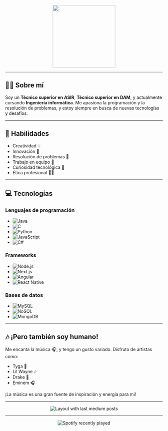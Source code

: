 <div align="center">
  <img height="200" src="https://i.imgflip.com/65efzo.gif" />
</div>

---

## 👨‍💻 Sobre mí

Soy un **Técnico superior en ASIR**, **Técnico superior en DAM**, y actualmente cursando **Ingeniería informática**. Me apasiona la programación y la resolución de problemas, y estoy siempre en busca de nuevas tecnologías y desafíos.

---

## 🧠 Habilidades

- Creatividad 💡
- Innovación 🚀
- Resolución de problemas 🧩
- Trabajo en equipo 🤝
- Curiosidad tecnológica 🤖
- Ética profesional 👨‍💼

---

## 💻 Tecnologías

### Lenguajes de programación
- ![Java](https://img.shields.io/badge/Java-fb503b?style=flat&logo=java&logoColor=white) 
- ![C](https://img.shields.io/badge/C-00599C?style=flat&logo=c&logoColor=white)
- ![Python](https://img.shields.io/badge/Python-3776AB?style=flat&logo=python&logoColor=white)
- ![JavaScript](https://img.shields.io/badge/JavaScript-F7DF1E?style=flat&logo=javascript&logoColor=black)
- ![C#](https://img.shields.io/badge/C%23-239120?style=flat&logo=c-sharp&logoColor=white)

### Frameworks
- ![Node.js](https://img.shields.io/badge/Node.js-339933?style=flat&logo=node.js&logoColor=white)
- ![Next.js](https://img.shields.io/badge/Next.js-000000?style=flat&logo=next.js&logoColor=white)
- ![Angular](https://img.shields.io/badge/Angular-DD0031?style=flat&logo=angular&logoColor=white)
- ![React Native](https://img.shields.io/badge/React%20Native-20232A?style=flat&logo=react&logoColor=61DAFB)

### Bases de datos
- ![MySQL](https://img.shields.io/badge/MySQL-00618B?style=flat&logo=mysql&logoColor=white)
- ![NoSQL](https://img.shields.io/badge/NoSQL-4A6D7C?style=flat&logo=nosql&logoColor=white)
- ![MongoDB](https://img.shields.io/badge/MongoDB-47A248?style=flat&logo=mongodb&logoColor=white)

---

## 🎶 ¡Pero también soy humano!

Me encanta la música 🎧, y tengo un gusto variado. Disfruto de artistas como:

- Tyga 🎤
- Lil Wayne 🎶
- Drake 🎵
- Eminem 🎧

¡La música es una gran fuente de inspiración y energía para mí!

---

<div align="center">
  <img src="https://github-read-medium-git-main.pahlevikun.vercel.app/latest?limit=4" alt="Layout with last medium posts" />
</div>

---

<div align="center">
  <img src="https://spotify-recently-played-readme.vercel.app/api?count=5" alt="Spotify recently played" />
</div>
